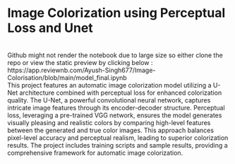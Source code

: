 # Image Colorization using Perceptual Loss and Unet
<br>
Github might not render the notebook due to large size so either clone the repo or view the static preview by clicking below : <br>
https://app.reviewnb.com/Ayush-Singh677/Image-Colorisation/blob/main/model_final.ipynb <br>
This project features an automatic image colorization model utilizing a U-Net architecture combined with perceptual loss for enhanced colorization quality. The U-Net, a powerful convolutional neural network, captures intricate image features through its encoder-decoder structure. Perceptual loss, leveraging a pre-trained VGG network, ensures the model generates visually pleasing and realistic colors by comparing high-level features between the generated and true color images. This approach balances pixel-level accuracy and perceptual realism, leading to superior colorization results. The project includes training scripts  and sample results, providing a comprehensive framework for automatic image colorization.


